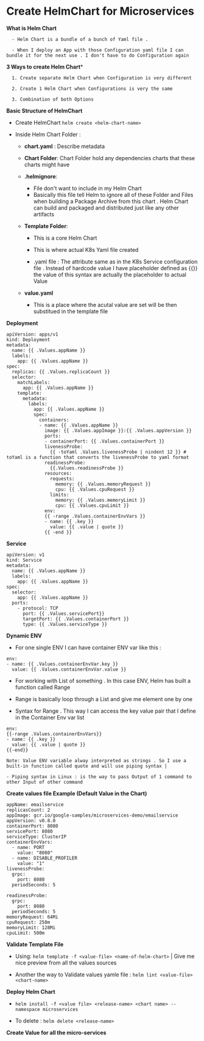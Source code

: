 # Create HelmChart for Microservices 

**What is Helm Chart**

```
  - Helm Chart is a bundle of a bunch of Yaml file .

  - When I deploy an App with those Configuration yaml file I can bundle it for the next use . I don't have to do Configuration again
```

**3 Ways to create Helm Chart***

```
  1. Create separate Helm Chart when Configuration is very different

  2. Create 1 Helm Chart when Configurations is very the same

  3. Combination of both Options
```

**Basic Structure of HelmChart**

- Create HelmChart `helm create <helm-chart-name>`

- Inside Helm Chart Folder :

  - **chart.yaml** : Describe metadata
 
  - **Chart Folder**: Chart Folder hold any dependencies charts that these charts might have
 
  - **.helmignore**:
    - File don't want to include in my Helm Chart
    - Basically this file tell Helm to ignore all of these Folder and Files when building a Package Archive from this chart . Helm Chart can build and packaged and distributed just like any other artifacts
   
  - **Template Folder**:
    - This is a core Helm Chart
   
    - This is where actual K8s Yaml file created
   
    - .yaml file : The attribute same as in the K8s Service configuration file . Instead of hardcode value I have placeholder defined as {{}} the value of this syntax are actually the placeholder to actual Value
   
  - **value.yaml**
    - This is a place where the acutal value are set will be then substitued in the template file

**Deployment**

```
apiVersion: apps/v1
kind: Deployment
metadata:
  name: {{ .Values.appName }}
  labels:
    app: {{ .Values.appName }}
spec: 
  replicas: {{ .Values.replicaCount }}
  selector:
    matchLabels:
      app: {{ .Values.appName }}
    template:
      metadata:
        labels:
          app: {{ .Values.appName }}
          spec: 
            containers:
            - name: {{ .Values.appName }}
              image: {{ .Values.appImage }}:{{ .Values.appVersion }}
              ports:
              - containerPort: {{ .Values.containerPort }}
              livenessProbe:
                {{ -toYaml .Values.livenessProbe | nindent 12 }} # toYaml is a function that converts the livenessProbe to yaml format
              readinessProbe:
                {{.Values.readinessProbe }}
              resources:
                requests: 
                  memory: {{ .Values.memoryRequest }}
                  cpu: {{ .Values.cpuRequest }}
                limits:
                  memory: {{ .Values.memoryLimit }}
                  cpu: {{ .Values.cpuLimit }}
              env: 
              {{ -range .Values.containerEnvVars }}
              - name: {{ .key }}
                value: {{ .value | quote }}
              {{ -end }}                

```

**Service**

```
apiVersion: v1
kind: Service
metadata:
  name: {{ .Values.appName }}
  labels:
    app: {{ .Values.appName }}
spec:
  selector:
    app: {{ .Values.appName }}
  ports:
    - protocol: TCP
      port: {{ .Values.servicePort}}
      targetPort: {{ .Values.containerPort }}
      type: {{ .Values.serviceType }}
```

**Dynamic ENV**

- For one single ENV I can have container ENV var like this :
  
```
env: 
- name: {{ .Values.containerEnvVar.key }}
  value: {{ .Values.containerEnvVar.value }}
```

- For working with List of something . In this case ENV, Helm has built a function called Range

- Range is basically loop through a List and give me element one by one

- Syntax for Range . This way I can access the key value pair that I define in the Container Env var list

```
env:
{{-range .Values.containerEnvVars}}
- name: {{ .key }}
  value: {{ .value | quote }}
{{-end}}

Note: Value ENV variable alway interpreted as strings . So I use a built-in function called quote and will use piping syntax |

- Piping syntax in Linux : is the way to pass Output of 1 command to other Input of other command
```

**Create values file Example (Default Value in the Chart)**

```
appName: emailservice
replicasCount: 2
appImage: gcr.io/google-samples/microservices-demo/emailservice
appVersion: v0.8.0
containerPort: 8080
servicePort: 8080
serviceType: ClusterIP
containerEnvVars: 
  - name: PORT
    value: "8080"
  - name: DISABLE_PROFILER
    value: "1"
livenessProbe:
  grpc:
    port: 8080
  periodSeconds: 5

readinessProbe:
  grpc:
    port: 8080
  periodSeconds: 5
memoryRequest: 64Mi
cpuRequest: 250m
memoryLimit: 128Mi
cpuLimit: 500m
```

**Validate Template File**

- Using: `helm template -f <value-file> <name-of-helm-chart>` | Give me nice preview from all the values sources

- Another the way to Validate values yamle file : `helm lint <value-file> <chart-name>`

**Deploy Helm Chart**

- `helm install -f <value file> <release-name> <chart name> --namespace microservices` 

- To delete : `helm delete <release-name>`

**Create Value for all the micro-services**





















  
